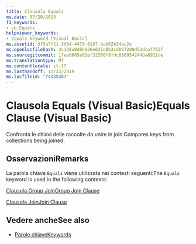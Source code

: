 ```yaml
---
title: Clausola Equals
ms.date: 07/20/2015
f1_keywords:
- vb.Equals
helpviewer_keywords:
- Equals keyword [Visual Basic]
ms.assetid: 3f5a7f21-3d54-4479-8197-bab62b34ac2e
ms.openlocfilehash: 2c138a8d6b926e635d8b3cd867280d52dcaf763f
ms.sourcegitcommit: 17ee6605e01ef32506f8fdc686954244ba6911de
ms.translationtype: MT
ms.contentlocale: it-IT
ms.lasthandoff: 11/22/2019
ms.locfileid: "74335387"
---
```

# <a name="equals-clause-visual-basic"></a><span data-ttu-id="d15ef-102">Clausola Equals (Visual Basic)</span><span class="sxs-lookup"><span data-stu-id="d15ef-102">Equals Clause (Visual Basic)</span></span>
<span data-ttu-id="d15ef-103">Confronta le chiavi delle raccolte da unire in join.</span><span class="sxs-lookup"><span data-stu-id="d15ef-103">Compares keys from collections being joined.</span></span>  
  
## <a name="remarks"></a><span data-ttu-id="d15ef-104">Osservazioni</span><span class="sxs-lookup"><span data-stu-id="d15ef-104">Remarks</span></span>  
 <span data-ttu-id="d15ef-105">La parola chiave `Equals` viene utilizzata nei contesti seguenti:</span><span class="sxs-lookup"><span data-stu-id="d15ef-105">The `Equals` keyword is used in the following contexts:</span></span>  
  
 [<span data-ttu-id="d15ef-106">Clausola Group Join</span><span class="sxs-lookup"><span data-stu-id="d15ef-106">Group Join Clause</span></span>](../../../visual-basic/language-reference/queries/group-join-clause.md)  
  
 [<span data-ttu-id="d15ef-107">Clausola Join</span><span class="sxs-lookup"><span data-stu-id="d15ef-107">Join Clause</span></span>](../../../visual-basic/language-reference/queries/join-clause.md)  
  
## <a name="see-also"></a><span data-ttu-id="d15ef-108">Vedere anche</span><span class="sxs-lookup"><span data-stu-id="d15ef-108">See also</span></span>

- [<span data-ttu-id="d15ef-109">Parole chiave</span><span class="sxs-lookup"><span data-stu-id="d15ef-109">Keywords</span></span>](../../../visual-basic/language-reference/keywords/index.md)
